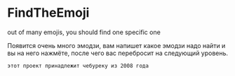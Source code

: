 # FindTheEmoji
out of many emojis, you should find one specific one

Появится очень много эмодзи, вам напишет какое эмодзи надо найти и вы на него нажмёте, после чего вас перебросит на следующий уровень.

    этот проект принадлежит чебуреку из 2008 года
